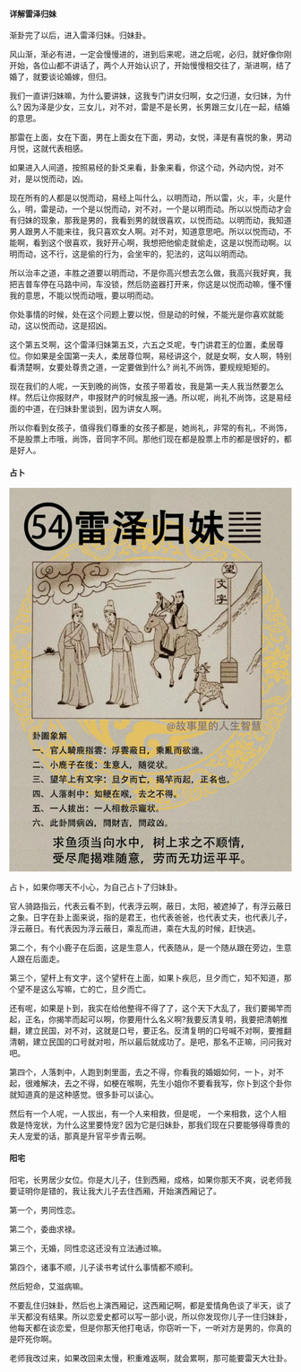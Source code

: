 #### 详解雷泽归妹

渐卦完了以后，进入雷泽归妹。归妹卦。

风山渐，渐必有进，一定会慢慢进的，进到后来呢，进之后呢，必归，就好像你刚开始，各位山都不讲话了，两个人开始认识了，开始慢慢相交往了，渐进啊，结了婚了，就要谈论婚嫁，但归。

我们一直讲归妹嘛，为什么要讲妹，这我专门讲女归啊，女之归道，女归妹，为什么? 因为泽是少女，三女儿，对不对，雷是不是长男，长男跟三女儿在一起，结婚的意思。

那雷在上面，女在下面，男在上面女在下面，男动，女悦，泽是有喜悦的象，男动月悦，这就代表相感。

如果进入人间道，按照易经的卦爻来看，卦象来看，你这个动，外动内悦，对不对，是以悦而动，凶。

现在所有的人都是以悦而动，易经上叫什么，以明而动，所以雷，火，丰，火是什么，明，雷是动，一个是以悦而动，对不对，一个是以明而动。所以以悦而动才会有归妹的现象，那我是男的，我看到男的就很喜欢，以悦而动。以明而动，我知道男人跟男人不能来往，我只喜欢女人啊。对不对，知道意思吧。所以以悦而动，不能啊，看到这个很喜欢，我好开心啊，我想把他偷走就偷走，这是以悦而动啊。以明而动，这不行，这是偷的行为，会坐牢的，犯法的，这叫以明而动。

所以治丰之道，丰胜之道要以明而动，不是你高兴想去怎么做，我高兴我好爽，我把吉普车停在马路中间，车没锁，然后防盗器打开来，你这是以悦而动嘛，懂不懂我的意思，不能以悦而动哦，要以明而动。

你处事情的时候，处在这个问题上要以悦，但是动的时候，不能光是你喜欢就能动，这以悦而动，这是招凶。

这个第五爻啊，这个雷泽归妹第五爻，六五之爻呢，专门讲君王的位置，柔居尊位。你如果是全国第一夫人，柔居尊位啊，易经讲这个，就是女啊，女人啊，特别看清楚啊，女要处尊贵之道，一定要做到什么? 尚礼不尚饰，要规规矩矩的。

现在我们的人呢，一天到晚的尚饰，女孩子带着妆，我是第一夫人我当然要怎么样。然后让你报财产，申报财产的时候乱报一通。所以呢，尚礼不尚饰，这是易经面的中道，在归妹卦里谈到，因为讲女人啊。

所以你看到女孩子，值得我们尊重的女孩子都是，她尚礼，非常的有礼，不尚饰，不是股票上市哦，尚饰，音同字不同。那他们现在都是股票上市的都是很好的，都是好人。

#### 占卜

![图片](../img/雷泽归妹.jpg)

占卜，如果你哪天不小心，为自己占卜了归妹卦。

官人骑路指云，代表云看不到，代表浮云啊，蔽日，太阳，被遮掉了，有浮云蔽日之象。日字在卦上面来说，指的是君王，也代表爸爸，也代表丈夫，也代表儿子，浮云蔽日。有代表因为浮云蔽日，乘乱而进，乘在大乱的时候，赶快逃。

第二个，有个小鹿子在后面，这是生意人，代表随从，是一个随从跟在旁边，生意人跟在后面走。

第三个，望杆上有文字，这个望杆在上面，如果卜疾厄，旦夕而亡，知不知道，那个望不是这么写嘛，亡的亡，旦夕而亡。

还有呢，如果是卜到，我实在给他整得不得了了，这个天下大乱了，我们要揭竿而起，正名，你揭竿而起可以啊，你要用什么名义啊?我要反清复明，我要把清朝推翻，建立民国，对不对，这就是口号，要正名。反清复明的口号喊不对啊，要推翻清朝，建立民国的口号就对啦，所以最后就成功了。是吧，那名不正嘛，问问我对吧。

第四个，人落刺中，人跑到刺里面，去之不得，你看我的婚姻如何，一卜，对不起，很难解决，去之不得，如梗在喉啊，先生小姐你不要看我写，你卜到这个卦你就知道真的是这种感觉。很多卦可以读心。 

然后有一个人呢，一人拔出，有一个人来相救，但是呢， 一个来相救，这个人相救是恃宠状，为什么这里要恃宠? 因为它是归妹卦，那我们现在只要能够得尊贵的夫人宠爱的话，那真是升官平步青云啊。

#### 阳宅

阳宅，长男居少女位。你是大儿子，住到西厢，成格，如果你那天不爽，说老师我要证明你是错的，我让我大儿子去住西厢，开始演西厢记了。 

第一个，男同性恋。

第二个，委曲求禄。

第三个，无婚，同性恋这还没有立法通过嘛。

第四个，诸事不顺，儿子读书考试什么事情都不顺利。

然后短命，艾滋病嘛。

不要乱住归妹卦，然后也上演西厢记，这西厢记啊，都是爱情角色谈了半天，谈了半天都没有结果。所以恋爱史都可以写一部小说，所以你发现你儿子一住归妹卦，他每天都在谈恋爱，但是你那天他打电话，你窃听一下，一听对方是男的，你真的是吓死你啊。

老师我改过来，如果改回来太慢，积重难返啊，就会累啊，那可能要雷天大壮卦。